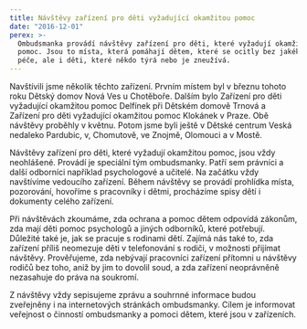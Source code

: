 ```yaml
---
title: Návštěvy zařízení pro děti vyžadující okamžitou pomoc
date: "2016-12-01"
perex: >-
  Ombudsmanka provádí návštěvy zařízení pro děti, které vyžadují okamžitou
  pomoc. Jsou to místa, která pomáhají dětem, které se ocitly bez jakékoliv
  péče, ale i děti, které někdo týrá nebo je zneužívá.
---
```




Navštívili jsme několik těchto zařízení. Prvním místem byl v březnu tohoto roku Dětský domov Nová Ves u Chotěboře. Dalším bylo Zařízení pro děti vyžadující okamžitou pomoc Delfínek při Dětském domově Trnová a Zařízení pro děti vyžadující okamžitou pomoc Klokánek v Praze. Obě návštěvy proběhly v květnu. Potom jsme byli ještě v Dětské centrum Veská nedaleko Pardubic, v, Chomutově, ve Znojmě, Olomouci a v Mostě.






Návštěvy zařízení pro děti, které vyžadují okamžitou pomoc, jsou vždy neohlášené. Provádí je speciální tým ombudsmanky. Patří sem právníci a další odborníci například psychologové a učitelé.  Na začátku vždy navštívíme vedoucího zařízení. Během návštěvy se provádí prohlídka místa, pozorování, hovoříme s pracovníky i dětmi, procházíme spisy dětí i dokumenty celého zařízení.




Při návštěvách zkoumáme, zda ochrana a pomoc dětem odpovídá zákonům, zda mají děti pomoc psychologů a jiných odborníků, které potřebují. Důležité také je, jak se pracuje s rodinami dětí.  Zajímá nás také to, zda zařízení příliš neomezuje děti v telefonování s rodiči, v možnosti přijímat návštěvy. Prověřujeme, zda nebývají pracovníci zařízení přítomni u návštěvy rodičů bez toho, aniž by jim to dovolil soud, a zda zařízení neoprávněně nezasahuje do práva na soukromí. 



Z návštěvy vždy sepisujeme zprávu a souhrnné informace budou zveřejněny i na internetových stránkách ombudsmanky. Cílem je informovat veřejnost o činností ombudsmanky a pomoci dětem, které jsou v zařízeních.










